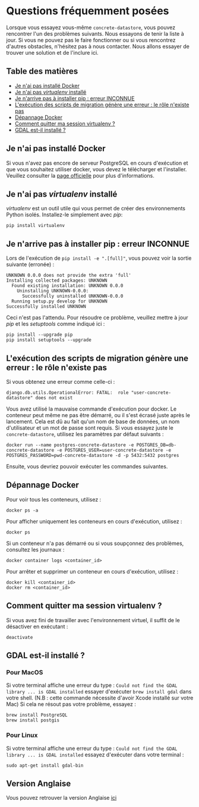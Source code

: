# Questions fréquemment posées

Lorsque vous essayez vous-même `concrete-datastore`, vous pouvez rencontrer l'un des problèmes suivants. Nous essayons de tenir la liste à jour. Si vous ne pouvez pas le faire fonctionner ou si vous rencontrez d'autres obstacles, n'hésitez pas à nous contacter. Nous allons essayer de trouver une solution et de l'inclure ici.

## Table des matières

<!-- MarkdownTOC autolink="true" -->

- [Je n'ai pas installé Docker](#je-n'ai-pas-installé-Docker)
- [Je n'ai pas *virtualenv* installé](#je-n'ai-pas-virtualenv-installé)
- [Je n'arrive pas à installer pip : erreur INCONNUE](#je-n'arrive-pas-à-installer-pip-erreur-inconnue)
- [L'exécution des scripts de migration génère une erreur : le rôle n'existe pas](#running-the-migration-scripts-throws-an-error-role-does-not-exists)
- [Dépannage Docker](#dépannage-docker)
- [Comment quitter ma session virtualenv ?](#comment-quitter-ma-session-virtualenv)
- [GDAL est-il installé ?](#gdal-est-il-installé)
<!-- /MarkdownTOC -->


## Je n'ai pas installé Docker
Si vous n'avez pas encore de serveur PostgreSQL en cours d'exécution et que vous souhaitez utiliser docker, vous devez le télécharger et l'installer. Veuillez consulter la [page officielle](https://docs.docker.com/get-docker/) pour plus d'informations.

## Je n'ai pas *virtualenv* installé
*virtualenv* est un outil utile qui vous permet de créer des environnements Python isolés. Installez-le simplement avec *pip*:

``` shell
pip install virtualenv
```

## Je n'arrive pas à installer pip : erreur INCONNUE

Lors de l'exécution de `pip install -e ".[full]"`, vous pouvez voir la sortie suivante (erronée) :

``` shell
UNKNOWN 0.0.0 does not provide the extra 'full'
Installing collected packages: UNKNOWN
  Found existing installation: UNKNOWN 0.0.0
    Uninstalling UNKNOWN-0.0.0:
      Successfully uninstalled UNKNOWN-0.0.0
  Running setup.py develop for UNKNOWN
Successfully installed UNKNOWN
```

Ceci n'est pas l'attendu. Pour résoudre ce problème, veuillez mettre à jour *pip* et les *setuptools* comme indiqué ici :

```shell
pip install --upgrade pip
pip install setuptools --upgrade
```

## L'exécution des scripts de migration génère une erreur : le rôle n'existe pas
Si vous obtenez une erreur comme celle-ci :
``` shell
django.db.utils.OperationalError: FATAL:  role "user-concrete-datastore" does not exist
```

Vous avez utilisé la mauvaise commande d'exécution pour docker. Le conteneur peut même ne pas être démarré, ou il s'est écrasé juste après le lancement. Cela est dû au fait qu'un nom de base de données, un nom d'utilisateur et un mot de passe sont requis. Si vous essayez juste le `concrete-datastore`, utilisez les paramètres par défaut suivants :

```shell
docker run --name postgres-concrete-datastore -e POSTGRES_DB=db-concrete-datastore -e POSTGRES_USER=user-concrete-datastore -e POSTGRES_PASSWORD=pwd-concrete-datastore -d -p 5432:5432 postgres
```

Ensuite, vous devriez pouvoir exécuter les commandes suivantes.

## Dépannage Docker
Pour voir tous les conteneurs, utilisez :

```shell
docker ps -a
```

Pour afficher uniquement les conteneurs en cours d'exécution, utilisez :
```shell
docker ps
```

Si un conteneur n'a pas démarré ou si vous soupçonnez des problèmes, consultez les journaux :

```shell
docker container logs <container_id>
```

Pour arrêter et supprimer un conteneur en cours d'exécution, utilisez :
```shell
docker kill <container_id>
docker rm <container_id>
```

## Comment quitter ma session virtualenv ?
Si vous avez fini de travailler avec l'environnement virtuel, il suffit de le désactiver en exécutant :

``` shell
deactivate
```

## GDAL est-il installé ?
### Pour MacOS
Si votre terminal affiche une erreur du type : ```Could not find the GDAL library ... is GDAL installed``` essayer d'exécuter ```brew install gdal``` dans votre shell. (N.B : cette commande nécessite d'avoir Xcode installé sur votre Mac)
Si cela ne résout pas votre problème, essayez :
```shell
brew install PostgreSQL
brew install postgis
```

### Pour Linux
Si votre terminal affiche une erreur du type : ```Could not find the GDAL library ... is GDAL installed``` essayez d'exécuter dans votre terminal :
```shell
sudo apt-get install gdal-bin
``` 

## Version Anglaise

Vous pouvez retrouver la version Anglaise [ici](FAQS-en.md)
